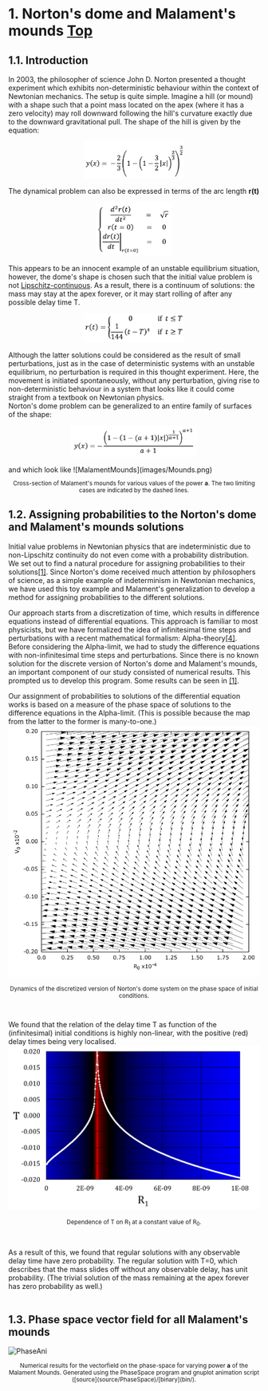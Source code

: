 # <a id='background'></a> 1. Norton's dome and Malament's mounds  [Top](#Top)

##  <a id='background_Intro'></a> 1.1. Introduction
In 2003, the philosopher of science John D. Norton presented a thought experiment which exhibits non-deterministic behaviour within the context of Newtonian mechanics.
The setup is quite simple. Imagine a hill (or mound) with a shape such that a point mass located on the apex (where it has a zero velocity) may roll downward following the hill's curvature exactly due to the downward gravitational pull.
The shape of the hill is given by the equation:
<p align="center"><img src="images/DomeEquation.png" width=40% height=40% /></p>

The dynamical problem can also be expressed in terms of the arc length **r(t)**
<p align="center"><img src="images/rProblem.png" width=30% height=30% alignment="center"/></p>

This appears to be an innocent example of an unstable equilibrium situation, however, the dome's shape is chosen such that the initial value problem is not 
[Lipschitz-continuous](https://en.wikipedia.org/wiki/Lipschitz_continuity).
As a result, there is a continuum of solutions: the mass may stay at the apex forever, or it may start rolling of after any possible delay time T.<br /> 
<p align="center"><img src="images/Solutions.png" width=40% height=40% /></p>

Although the latter solutions could be considered as the result of small perturbations, just as in the case of deterministic systems with an unstable equilibrium, no perturbation is required in this thought experiment.
Here, the movement is initiated spontaneously, without any perturbation, giving rise to non-deterministic behaviour in a system that looks like it could come straight 
from a textbook on Newtonian physics.<br />
Norton's dome problem can be generalized to an entire family of surfaces of the shape:
<p align="center"><img src="images/MalamentEquation.png" width=50% height=50% /></p>
and which look like
![MalamentMounds](images/Mounds.png)
<p align="center" style="font-size:smaller" width=60%>
Cross-section of Malament's mounds for various values of the power <b>a</b>. The two limiting cases are 
indicated by the dashed lines.</p>


## <a id='background_Prob'></a> 1.2. Assigning probabilities to the Norton's dome and Malament's mounds solutions
Initial value problems in Newtonian physics that are indeterministic due to non-Lipschitz continuity do not even come with a probability distribution.
We set out to find a natural procedure for assigning probabilities to their solutions[\[1\]](#ref_DS1).
Since Norton's dome received much attention by philosophers of science, as a simple example of indeterminism in Newtonian mechanics, we have used this toy example and Malament's generalization to develop a method for assigning probabilities to the different solutions.<br />

Our approach starts from a discretization of time, which results in difference equations instead of differential equations.
This approach is familiar to most physicists, but we have formalized the idea of infinitesimal time steps and perturbations with a recent mathematical formalism: Alpha-theory[\[4\]](#ref_NonSA).
Before considering the Alpha-limit, we had to study the difference equations with non-infinitesimal time steps and perturbations.
Since there is no known solution for the discrete version of Norton's dome and Malament's mounds, an important component of our study consisted of numerical results.
This prompted us to develop this program. Some results can be seen in [\[1\]](#ref_DS1).

Our assignment of probabilities to solutions of the differential equation works is based on a measure of the phase space of solutions 
to the difference equations in the Alpha-limit. (This is possible because the map from the latter to the former is many-to-one.)
![PhaseSpace](images/PhaseSpace.png)
<p align="center" style="font-size:smaller" width=60%>
Dynamics of the discretized version of Norton's dome system on the phase space of initial conditions.</p>
<br />

We found that the relation of the delay time T as function of the (infinitesimal) initial conditions is highly non-linear, with the positive 
(red) delay times being very localised.
![DelayDist](images/NonLinearDelay.png)
<p align="center" style="font-size:smaller" width=60%>
Dependence of T on R<sub>1</sub> at a constant value of R<sub>0</sub>.</p>
<br />

As a result of this, we found that regular solutions with any observable delay time have zero probability.
The regular solution with T=0, which describes that the mass slides off without any observable delay, has unit probability.
(The trivial solution of the mass remaining at the apex forever has zero probability as well.)
<br />
<br />

## <a id='background_Phase'></a> 1.3. Phase space vector field for all Malament's mounds

![PhaseAni](images/PhaseSpaceMalAni.gif) 
<p align="center" style="font-size:smaller" width=60%>
Numerical results for the vectorfield on the phase-space for varying power
<b>a</b> of the Malament Mounds. Generated using the PhaseSpace program and gnuplot animation script ([source](source/PhaseSpace)/[binary](bin/).
</p> 
